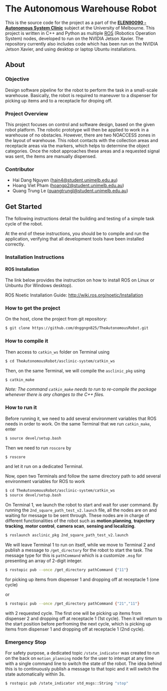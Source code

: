 # The Autonomous Warehouse Robot

This is the source code for the project as a part of the **[ELEN90090 - Autonomous System Clinic](https://handbook.unimelb.edu.au/subjects/elen90090)** subject at the University of Melbourne. This project is written in C++ and Python as multiple [ROS](https://www.ros.org/) (Robotics Operation System) nodes, developed to run on the NVIDIA Jetson Xavier. The repository currently also includes code which has been run on the NVIDIA Jetson Xavier, and using desktop or laptop Ubuntu installations.

## About
### Objective
Design software pipeline for the robot to perform the task in a small-scale warehouse. Basically, the robot is required to maneuver to a dispenser for picking up items and to a receptacle for droping off.

### Project Overview
This project focuses on control and software design, based on the given robot platform. The robotic prototype will then be applied to work in a warehouse of no obstacles. However, there are two NOACCESS zones in the layout of warehouse. This robot contacts with the collection areas and receptacle areas via the markers, which helps to determine the object categories. Once the robot approaches these areas and a requested signal was sent, the items are manually dispensed.

### Contributor
- Hai Dang Nguyen (hain4@student.unimelb.edu.au)
- Hoang Viet Pham (hoangp2@student.unimelb.edu.au)
- Quang Trung Le (quangtrungl@student.unimelb.edu.au)

## Get Started
The following instructions detail the building and testing of a simple task cycle of the robot.

At the end of these instructions, you should be to compile and run the application, verifying that all development tools have been installed correctly.

### Installation Instructions

#### ROS Installation
The link below provides the instruction on how to install ROS on Linux or Unbuntu (for Windows desktop).

ROS Noetic Installation Guide: http://wiki.ros.org/noetic/Installation

### How to get the project
On the host, clone the project from git repository:
```bash
$ git clone https://github.com/dnggngn825/TheAutonomousRobot.git
```

### How to compile it
Then access to ```catkin_ws``` folder on Terminal using
```bash
$ cd TheAutonomousRobot/asclinic-system/catkin_ws
```
Then, on the same Terminal, we will compile the ```asclinic_pkg``` using
```bash
$ catkin_make
```
_Note: The command ```catkin_make``` needs to run to re-compile the package whenever there is any changes to the C++ files._

### How to run it
Before running it, we need to add several environment variables that ROS needs in order to work. On the same Terminal that we run ```catkin_make```, enter
```bash
$ source devel/setup.bash
```
Then we need to run ```roscore``` by
```bash
$ roscore
```
and let it run on a dedicated Terminal.

Now, open two Terminals and follow the same directory path to add several environment variables for ROS to work
```bash
$ cd TheAutonomousRobot/asclinic-system/catkin_ws
$ source devel/setup.bash
```
On Terminal 1, we launch the robot to start and wait for user command. By running the ```2nd_square_path_test_v2.launch``` file, all the nodes are on and waiting for message to be sent through. These nodes are in charge of different functionalities of the robot such as **motion planning**, **trajectory tracking**, **motor control**, **camera scan**, **sensing and localizing**.
```bash
$ roslaunch asclinic_pkg 2nd_square_path_test_v2.launch
```
We will leave Terminal 1 to run on itself, while we move to Terminal 2 and publish a message to ```/get_directory``` for the robot to start the task. The message type for this is ```pathCommand``` which is a customize ```.msg``` for presenting an array of 2-digit integer.
```bash
$ rostopic pub --once /get_directory pathCommand {"11"}
```
for picking up items from dispenser 1 and dropping off at receptacle 1 (one cycle)

or
```bash
$ rostopic pub --once /get_directory pathCommand {"21","11"}
```
with 2 requested cycle. The first one will be picking up items from dispenser 2 and dropping off at receptacle 1 (1st cycle). Then it will return to the start position before perfroming the next cycle, which is picking up items from dispenser 1 and dropping off at receptacle 1 (2nd cycle).

### Emergency Stop
For safety purpose, a dedicated topic ```/state_indicator``` was created to run on the back on ```motion_planning``` node for the user to interupt at any time with a single command line to switch the state of the robot. The idea behind this is to continuously publish a message to that topic and it will switch the state automatically within 3s.
```bash
$ rostopic pub /state_indicator std_msgs::String "stop"
```
